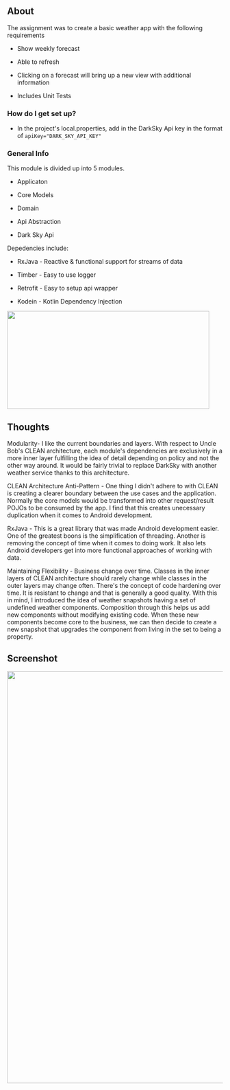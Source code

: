 ## About ## 

The assignment was to create a basic weather app with the following requirements

* Show weekly forecast

* Able to refresh

* Clicking on a forecast will bring up a new view with additional information

* Includes Unit Tests

### How do I get set up? ###
* In the project's local.properties, add in the DarkSky Api key in the format of  `apiKey="DARK_SKY_API_KEY"`

### General Info ###

This module is divided up into 5 modules.

* Applicaton

* Core Models

* Domain

* Api Abstraction

* Dark Sky Api

Depedencies include:

* RxJava - Reactive & functional support for streams of data

* Timber - Easy to use logger

* Retrofit - Easy to setup api wrapper

* Kodein - Kotlin Dependency Injection


<img src="http://i.imgur.com/PC4HDvx.jpg" width="472" height="228">

## Thoughts ##
Modularity- I like the current boundaries and layers.  With respect to Uncle Bob's CLEAN architecture, each module's dependencies are exclusively in a more inner layer fulfilling the idea of detail depending on policy and not the other way around.  It would be fairly trivial to replace DarkSky with another weather service thanks to this architecture.

CLEAN Architecture Anti-Pattern -  One thing I didn't adhere to with CLEAN is creating a clearer boundary between the use cases and the application.  Normally the core models would be transformed into other request/result POJOs to be consumed by the app.  I find that this creates unecessary duplication when it comes to Android development.    

RxJava - This is a great library that was made Android development easier.  One of the greatest boons is the simplification of threading.  Another is removing the concept of time when it comes to doing work.  It also lets Android developers get into more functional approaches of working with data.

Maintaining Flexibility - Business change over time.  Classes in the inner layers of CLEAN architecture should rarely change while classes in the outer layers may change often.  There's the concept of code hardening over time.  It is resistant to change and that is generally a good quality.  With this in mind, I introduced the idea of weather snapshots having a set of undefined weather components.  Composition through this helps us add new components without modifying existing code.  When these new components become core to the business, we can then decide to create a new snapshot that upgrades the component from living in the set to being a property. 

## Screenshot ## 

<img src="https://i.imgur.com/zlTP2dJ.png" width="540" height="960">
